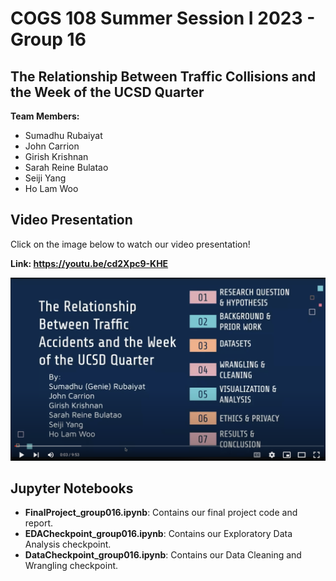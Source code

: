 # COGS 108 Summer Session I 2023 - Group 16

## The Relationship Between Traffic Collisions and the Week of the UCSD Quarter

**Team Members:**

- Sumadhu Rubaiyat
- John Carrion
- Girish Krishnan
- Sarah Reine Bulatao
- Seiji Yang
- Ho Lam Woo 

## Video Presentation

Click on the image below to watch our video presentation!

__Link: https://youtu.be/cd2Xpc9-KHE__

<p align="center">
  <a href="https://youtu.be/cd2Xpc9-KHE">
    <img src="images/video_img.png" alt="Watch the video">
  </a>
</p>

## Jupyter Notebooks

* **FinalProject_group016.ipynb**: Contains our final project code and report.
* **EDACheckpoint_group016.ipynb**: Contains our Exploratory Data Analysis checkpoint.
* **DataCheckpoint_group016.ipynb**: Contains our Data Cleaning and Wrangling checkpoint.
  
